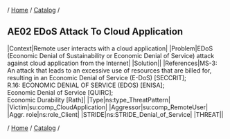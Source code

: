 / [Home](/acctp/) / [Catalog](/acctp/catalog/) /

## AE02 EDoS Attack To Cloud Application

|Context|Remote user interacts with a cloud application|
|Problem|EDoS (Economic Denial of Sustainability or Economic Denial of Service) attack against cloud application from the Internet|
|Solution||
|References|MS-3: An attack that leads to an excessive use of resources that are billed for, resulting in an Economic Denial of Service (E-DoS) [SECCRIT];<br /> R.16: ECONOMIC DENIAL OF SERVICE (EDOS) [ENISA];<br /> Economic Denial of Service [QUIRC];<br /> Economic Durability [Rath]|
|Type|ns:type_ThreatPattern|
|Victim|su:comp_CloudApplication|
|Aggressor|su:comp_RemoteUser|
|Aggr. role|ns:role_Client|
|STRIDE|ns:STRIDE_Denial_of_Service|
|THREAT||

/ [Home](/acctp/) / [Catalog](/acctp/catalog/) /
